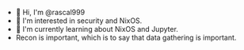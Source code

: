 - 👋 Hi, I'm @rascal999
- 👀 I'm interested in security and NixOS.
- 🌱 I'm currently learning about NixOS and Jupyter.
- Recon is important, which is to say that data gathering is important.

<!---
rascal999/rascal999 is a ✨ special ✨ repository because its `README.md` (this file) appears on your GitHub profile.
You can click the Preview link to take a look at your changes.
--->
